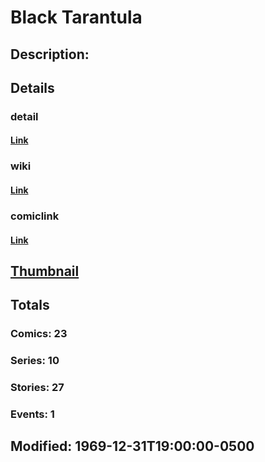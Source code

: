 # Black Tarantula
## Description: 
## Details
### detail
#### [Link](http://marvel.com/characters/284/black_tarantula?utm_campaign=apiRef&utm_source=225578a89fc76f3d20fbffda5d17a88d)
### wiki
#### [Link](http://marvel.com/universe/Black_Tarantula?utm_campaign=apiRef&utm_source=225578a89fc76f3d20fbffda5d17a88d)
### comiclink
#### [Link](http://marvel.com/comics/characters/1010687/black_tarantula?utm_campaign=apiRef&utm_source=225578a89fc76f3d20fbffda5d17a88d)
## [Thumbnail](http://i.annihil.us/u/prod/marvel/i/mg/5/a0/4c0038dfc1270.jpg)
## Totals
### Comics: 23
### Series: 10
### Stories: 27
### Events: 1
## Modified: 1969-12-31T19:00:00-0500